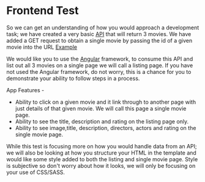 # Frontend Test
So we can get an understanding of how you would approach a development task; we have created a very basic [API](https://faber-frontend-test-api.herokuapp.com/movie) that will return 3 movies. We have added a GET request to obtain a single movie by passing the id of a given movie into the URL [Example](https://faber-frontend-test-api.herokuapp.com/movie/1)

We would like you to use the [Angular](http://angular.io/) framework, to consume this API and list out all 3 movies on a single page we will call a listing page. If you have not used the Angular framework, do not worry, this is a chance for you to demonstrate your ability to follow steps in a process. 

App Features -
* Ability to click on a given movie and it link through to another page with just details of that given movie. We will call this page a single movie page.
* Ability to see the title, description and rating on the listing page only.
* Ability to see image,title, description, directors, actors and rating on the single movie page.

While this test is focusing more on how you would handle data from an API; we will also be looking at how you structure your HTML in the template and would like some style added to both the listing and single movie page. Style is subjective so don't worry about how it looks, we will only be focusing on your use of CSS/SASS.